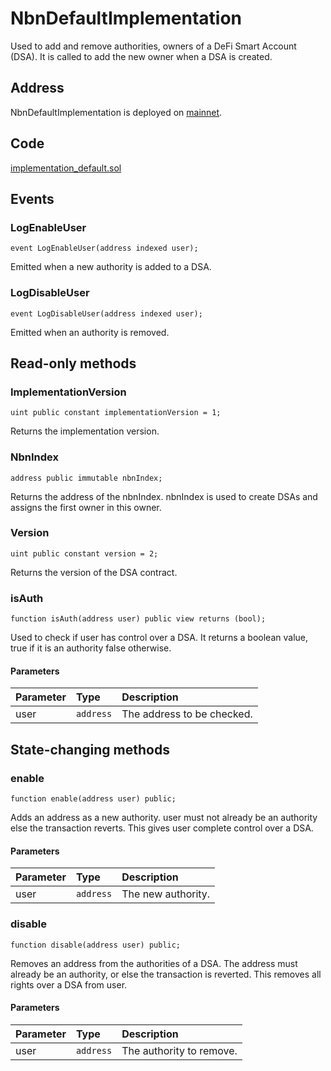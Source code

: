 # NbnDefaultImplementation

Used to add and remove authorities, owners of a DeFi Smart Account \(DSA\). It is called to add the new owner when a DSA is created.

## Address

NbnDefaultImplementation is deployed on [mainnet](https://bscscan.com/address/0xc9Fc01064Ad33ACaa4534dA4604Fd6602CEF873d).

## Code

[implementation\_default.sol](https://github.com/Open-Currency-Collective/nubian-dsa-contracts/blob/master/contracts/v2/accounts/implementation_default.sol)

## Events

### LogEnableUser

```text
event LogEnableUser(address indexed user);
```

Emitted when a new authority is added to a DSA.

### LogDisableUser

```text
event LogDisableUser(address indexed user);
```

Emitted when an authority is removed.

## Read-only methods

### ImplementationVersion

```text
uint public constant implementationVersion = 1;
```

Returns the implementation version.

### NbnIndex

```text
address public immutable nbnIndex;
```

Returns the address of the nbnIndex. nbnIndex is used to create DSAs and assigns the first owner in this owner.

### Version

```text
uint public constant version = 2;
```

Returns the version of the DSA contract.

### isAuth

```text
function isAuth(address user) public view returns (bool);
```

Used to check if user has control over a DSA. It returns a boolean value, true if it is an authority false otherwise.

#### Parameters

| Parameter | Type | Description |
| :--- | :--- | :--- |
| user | `address` | The address to be checked. |

## State-changing methods

### enable

```text
function enable(address user) public;
```

Adds an address as a new authority. user must not already be an authority else the transaction reverts. This gives user complete control over a DSA.

#### Parameters

| Parameter | Type | Description |
| :--- | :--- | :--- |
| user | `address` | The new authority. |

### disable

```text
function disable(address user) public;
```

Removes an address from the authorities of a DSA. The address must already be an authority, or else the transaction is reverted. This removes all rights over a DSA from user.

#### Parameters

| Parameter | Type | Description |
| :--- | :--- | :--- |
| user | `address` | The authority to remove. |

